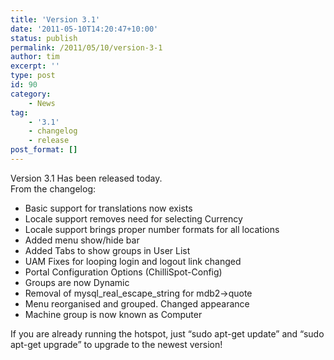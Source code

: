 ```yaml
---
title: 'Version 3.1'
date: '2011-05-10T14:20:47+10:00'
status: publish
permalink: /2011/05/10/version-3-1
author: tim
excerpt: ''
type: post
id: 90
category:
    - News
tag:
    - '3.1'
    - changelog
    - release
post_format: []
---
```

Version 3.1 Has been released today.  
From the changelog:

- Basic support for translations now exists
- Locale support removes need for selecting Currency
- Locale support brings proper number formats for all locations
- Added menu show/hide bar
- Added Tabs to show groups in User List
- UAM Fixes for looping login and logout link changed
- Portal Configuration Options (ChilliSpot-Config)
- Groups are now Dynamic
- Removal of mysql\_real\_escape\_string for mdb2-&gt;quote
- Menu reorganised and grouped. Changed appearance
- Machine group is now known as Computer

If you are already running the hotspot, just “sudo apt-get update” and “sudo apt-get upgrade” to upgrade to the newest version!